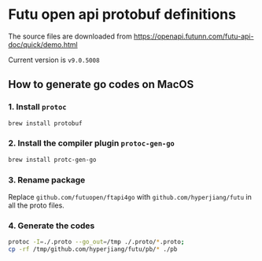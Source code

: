 # Futu open api protobuf definitions

The source files are downloaded from https://openapi.futunn.com/futu-api-doc/quick/demo.html

Current version is `v9.0.5008`

## How to generate go codes on MacOS

### 1. Install `protoc`

```bash
brew install protobuf
```

### 2. Install the compiler plugin `protoc-gen-go`

```bash
brew install protc-gen-go
```

### 3. Rename package

Replace `github.com/futuopen/ftapi4go` with `github.com/hyperjiang/futu` in all the proto files.

### 4. Generate the codes

```bash
protoc -I=./.proto --go_out=/tmp ./.proto/*.proto;
cp -rf /tmp/github.com/hyperjiang/futu/pb/* ./pb
```
